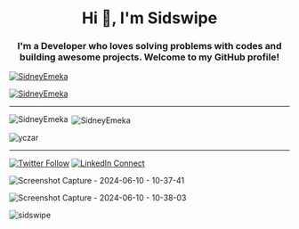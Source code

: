 
<h1 align="center">Hi 👋, I'm Sidswipe</h1>
<h3 align="center">I'm a Developer who loves solving problems with codes and building awesome projects. Welcome to my GitHub profile!</h3>

<p align="left"> <a href="https://github.com/ryo-ma/github-profile-trophy"><img src="https://github-profile-trophy.vercel.app/?username=SidneyEmeka&theme=onedark" alt="SidneyEmeka" /></a> </p>

<p align="left"> <a href="https://twitter.com/sidswipe" target="blank"><img src="https://img.shields.io/twitter/follow/sidswipe?logo=twitter&style=for-the-badge" alt="SidneyEmeka" /></a> </p>

---

<p><img align="left" src="https://github-readme-stats.vercel.app/api/top-langs?username=SidneyEmeka&show_icons=true&locale=en&layout=compact&theme=onedark" alt="SidneyEmeka" /></p>

<p>&nbsp;<img align="center" src="https://github-readme-stats.vercel.app/api?username=SidneyEmeka&show_icons=true&locale=en&theme=onedark" alt="SidneyEmeka" /></p>

<p><img align="center" src="https://github-readme-streak-stats.herokuapp.com/?user=SidneyEmeka&theme=onedark" alt="yczar" /></p>

---

[![Twitter Follow](https://img.shields.io/twitter/follow/your_twitter_username?label=Follow&style=social)](https://twitter.com/sidswipe)
[![LinkedIn Connect](https://img.shields.io/badge/LinkedIn-Connect-blue)](https://ng.linkedin.com/in/ceze-nnaemeka)



![Screenshot Capture - 2024-06-10 - 10-37-41](https://github.com/SidneyEmeka/sidswipe/assets/100122510/f91e46ed-1691-45ad-ae3b-10e44162bc78)

![Screenshot Capture - 2024-06-10 - 10-38-03](https://github.com/SidneyEmeka/sidswipe/assets/100122510/82833ceb-c89e-4cdc-a189-5fe396d6f674)

<p align="left"> <img src="https://komarev.com/ghpvc/?username=SidneyEmeka&label=Profile%20views&color=0e75b6&style=flat" alt="sidswipe" /> </p>




<!--<img alt="Top Langs" align="center" src="https://github-readme-stats.vercel.app/api/top-langs/?username=SidneyEmeka&layout=compact"/>

<img alt="My Stats" src ="https://github-readme-stats.vercel.app/api?username=SidneyEmeka&show_icons=true&theme=transparent"/>
-->





